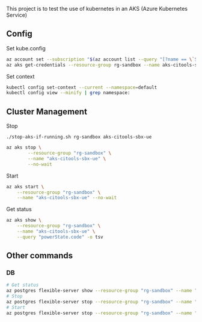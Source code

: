 This project is to test the use of kubernetes in an AKS (Azure Kubernetes Service)
## Config

Set kube.config

```bash
az account set --subscription "$(az account list --query "[?name == \`Sistemas - Non Production\`].id" -o tsv)"
az aks get-credentials --resource-group rg-sandbox --name aks-citools-sbx-ue
```

Set context

```bash
kubectl config set-context --current --namespace=default
kubectl config view --minify | grep namespace:
```

## Cluster Management

Stop

`./stop-aks-if-running.sh rg-sandbox aks-citools-sbx-ue`

```bash
az aks stop \
		--resource-group "rg-sandbox" \
		--name "aks-citools-sbx-ue" \
		--no-wait
```

Start

```bash
az aks start \
	--resource-group "rg-sandbox" \
	--name "aks-citools-sbx-ue" --no-wait
```

Get status

```bash
az aks show \
	--resource-group "rg-sandbox" \
	--name "aks-citools-sbx-ue" \
	--query "powerState.code" -o tsv
```
## Other commands

### DB

```bash
# Get status
az postgres flexible-server show --resource-group "rg-sandbox" --name "psql-wa01-sbx-ue" --query "state"  --no-wait
# Stop
az postgres flexible-server stop --resource-group "rg-sandbox" --name "psql-wa01-sbx-ue"
# Start
az postgres flexible-server stop --resource-group "rg-sandbox" --name "psql-wa01-sbx-ue"  --no-wait
```